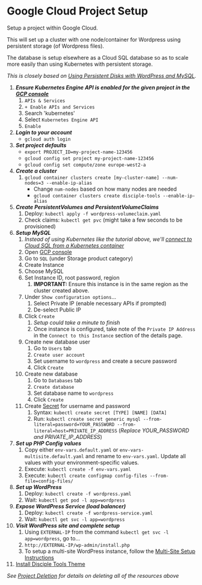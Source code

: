 # Google Cloud Project Setup #

Setup a project within Google Cloud.

This will set up a cluster with one node/container for Wordpress using persistent storage (of Wordpress files).

The database is setup elsewhere as a Cloud SQL database so as to scale more easily than using Kubernetes with persistent storage.

*This is closely based on [Using Persistent Disks with WordPress and MySQL](https://cloud.google.com/kubernetes-engine/docs/tutorials/persistent-disk).*

1. ***Ensure Kubernetes Engine API is enabled for the given project in the [GCP console](https://console.cloud.google.com/)***
     1. `APIs & Services`
     1. `+ Enable APIs and Services`
     1. Search 'kubernetes'
     1. Select `Kubernetes Engine API`
     1. `Enable` 
1. ***Login to your account***
   * `gcloud auth login`
1. ***Set project defaults***
   * `export PROJECT_ID=my-project-name-123456`
   * `gcloud config set project my-project-name-123456`
   * `gcloud config set compute/zone europe-west2-a`
1. ***Create a cluster***
   1. `gcloud container clusters create [my-cluster-name] --num-nodes=3 --enable-ip-alias`
      * Change `num-nodes` based on how many nodes are needed
      * `gcloud container clusters create disciple-tools --enable-ip-alias`
1. ***Create PersistentVolumes and PersistentVolumeClaims***
   1. Deploy: `kubectl apply -f wordpress-volumeclaim.yaml`
   1. Check claims: `kubectl get pvc` (might take a few seconds to be provisioned)
1. ***Setup MySQL***
   1. *Instead of using Kubernetes like the tutorial above, we'll [connect to Cloud SQL from a Kubernetes container](https://cloud.google.com/sql/docs/mysql/connect-kubernetes-engine)*
   1. Open [GCP console](https://console.cloud.google.com/)
   1. Go to `SQL` (under Storage product category)
   1. Create Instance
   1. Choose MySQL
   1. Set Instance ID, root password, region
      1. **IMPORTANT:** Ensure this instance is in the same region as the cluster created above.
   1. Under `Show configuration options`...
      1. Select Private IP (enable necessary APIs if prompted)
      1. De-select Public IP
   1. Click `Create`
      1. *Setup could take a minute to finish*
      1. Once instance is configured, take note of the `Private IP Address` in the `Connect to this Instance` section of the details page.
   1. Create new database user
      1. Go to `Users` tab
      1. `Create user account`
      1. Set username to `wordpress` and create a secure password
      1. Click `Create`
   1. Create new database
      1. Go to `Databases` tab
      1. `Create database`
      1. Set database name to `wordpress`
      1. Click `Create`
   1. Create [Secret](https://cloud.google.com/kubernetes-engine/docs/concepts/secret) for username and password
      1. Syntax: `kubectl create secret [TYPE] [NAME] [DATA]`
      1. Run: `kubectl create secret generic mysql --from-literal=password=YOUR_PASSWORD --from-literal=host=PRIVATE_IP_ADDRESS` (*Replace YOUR_PASSWORD and PRIVATE_IP_ADDRESS*)
1. ***Set up PHP Config values***
   1. Copy either `env-vars.default.yaml` or `env-vars-multisite.default.yaml` and rename to `env-vars.yaml`. Update all values with your environment-specific values.
   1. Execute: `kubectl create -f env-vars.yaml`
   1. Execute: `kubectl create configmap config-files --from-file=config-files/`
1. ***Set up WordPress***
   1. Deploy: `kubectl create -f wordpress.yaml`
   1. Wait: `kubectl get pod -l app=wordpress`
1. ***Expose WordPress Service (load balancer)***
   1. Deploy: `kubectl create -f wordpress-service.yaml`
   1. Wait: `kubectl get svc -l app=wordpress`
1. ***Visit WordPress site and complete setup***
   1. Using `EXTERNAL-IP` from the command `kubectl get svc -l app=wordpress`, go to...
   1. `http://EXTERNAL-IP/wp-admin/install.php`
   1. To setup a multi-site WordPress instance, follow the [Multi-Site Setup Instructions](multisite-setup.md)
1. [Install Disciple Tools Theme](https://github.com/DiscipleTools/disciple-tools-theme)

*See [Project Deletion](gcloud-project-deletion.md) for details on deleting all of the resources above*